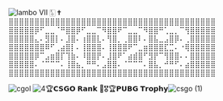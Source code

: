 ![lambo](https://user-images.githubusercontent.com/123539384/216864871-eaac8ed7-ced8-4578-9a25-563618aef079.gif) Ⅶ  🀧  ✟ 
⣿⣿⣿⣿⣿⣿⣿⣿⣿⣿⣿⣿⣿⣿⣿⣿⣿⣿⣿⣿⣿⣿⣿⣿⣿⣿⣿⣿⣿⣿⣿⣿⣿⣿⣿⣿⣿⣿⣿⣿
⣿⣿⣿⣿⣿⡿⠋⣀⣀⠈⠛⣿⣿⡿⠋⣀⣀⠉⠻⣿⣿⠟⠉⣀⣀⠉⠻⣿⣿⠛⢁⣀⡀⠉⢻⣿⣿⣿⣿⣿
⣿⣿⣿⣿⣿⣄⠄⣻⣿⡇⠄⣸⣿⠄⢰⣿⣿⣇⠄⢻⣿⡀⢀⣿⣿⠇⠄⣿⣧⣀⣠⣿⡿⠄⢀⣿⣿⣿⣿⣿
⣿⣿⣿⣿⣿⣿⣿⠿⠋⢀⣴⣿⡇⠄⢸⣿⣿⣿⠄⢸⣿⣿⣿⠟⠉⣀⣶⣿⣿⣿⣏⣉⠄⠐⢿⣿⣿⣿⣿⣿
⣿⣿⣿⣿⣿⡿⠉⣠⣶⣿⡏⢹⣷⠄⠸⣿⣿⡟⠄⣸⣿⠟⠁⣴⣾⣿⠋⣻⡟⠉⢻⣿⣿⠄⠄⣿⣿⣿⣿⣿
⣿⣿⣿⣿⣿⠄⠈⠉⠉⠉⠄⢸⣿⣦⡀⠛⠛⠄⣠⣿⣿⠄⠈⠉⠉⠉⠄⣿⣧⡀⠚⠛⠋⠄⣴⣿⣿⣿⣿⣿
⣿⣿⣿⣿⣿⣿⣿⣿⣿⣿⣿⣿⣿⣿⣿⣿⣿⣿⣿⣿⣿⣿⣿⣿⣿⣿⣿⣿⣿⣿⣿⣿⣿⣿⣿⣿⣿⣿⣿⣿



![cgol](https://user-images.githubusercontent.com/123539384/216900291-5084938e-dc1d-426e-9574-ef86096e736e.png)
![4](https://user-images.githubusercontent.com/123539384/216901616-0aab3f00-5295-4381-b344-2899825c083f.jpg)🏆𝗖𝗦𝗚𝗢 𝗥𝗮𝗻𝗸 🏅🎖️🏆𝗣𝗨𝗕𝗚 𝗧𝗿𝗼𝗽𝗵𝘆![csgo (1)](https://user-images.githubusercontent.com/123539384/216900579-bfba732f-1ca2-45ae-bd7a-17f43019ac97.png)





